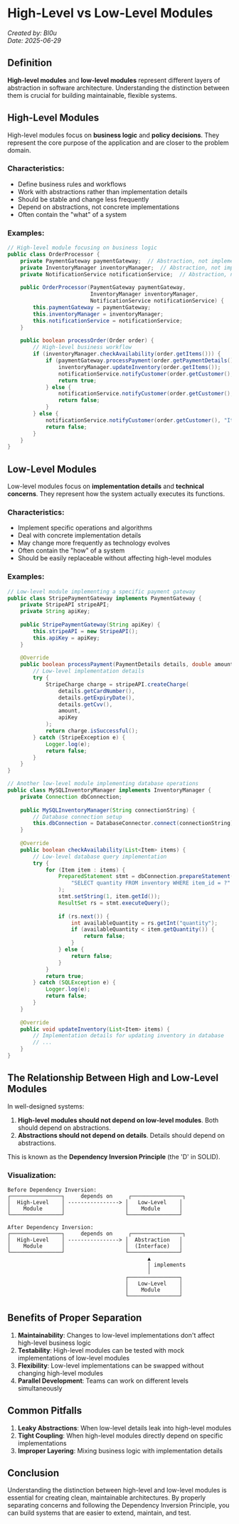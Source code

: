 # High-Level vs Low-Level Modules

*Created by: Bl0u*  
*Date: 2025-06-29*

## Definition

**High-level modules** and **low-level modules** represent different layers of abstraction in software architecture. Understanding the distinction between them is crucial for building maintainable, flexible systems.

## High-Level Modules

High-level modules focus on **business logic** and **policy decisions**. They represent the core purpose of the application and are closer to the problem domain.

### Characteristics:
- Define business rules and workflows
- Work with abstractions rather than implementation details
- Should be stable and change less frequently
- Depend on abstractions, not concrete implementations
- Often contain the "what" of a system

### Examples:

```java
// High-level module focusing on business logic
public class OrderProcessor {
    private PaymentGateway paymentGateway;  // Abstraction, not implementation
    private InventoryManager inventoryManager;  // Abstraction, not implementation
    private NotificationService notificationService;  // Abstraction, not implementation
    
    public OrderProcessor(PaymentGateway paymentGateway, 
                          InventoryManager inventoryManager,
                          NotificationService notificationService) {
        this.paymentGateway = paymentGateway;
        this.inventoryManager = inventoryManager;
        this.notificationService = notificationService;
    }
    
    public boolean processOrder(Order order) {
        // High-level business workflow
        if (inventoryManager.checkAvailability(order.getItems())) {
            if (paymentGateway.processPayment(order.getPaymentDetails(), order.getTotalAmount())) {
                inventoryManager.updateInventory(order.getItems());
                notificationService.notifyCustomer(order.getCustomer(), "Order confirmed");
                return true;
            } else {
                notificationService.notifyCustomer(order.getCustomer(), "Payment failed");
                return false;
            }
        } else {
            notificationService.notifyCustomer(order.getCustomer(), "Items not available");
            return false;
        }
    }
}
```

## Low-Level Modules

Low-level modules focus on **implementation details** and **technical concerns**. They represent how the system actually executes its functions.

### Characteristics:
- Implement specific operations and algorithms
- Deal with concrete implementation details
- May change more frequently as technology evolves
- Often contain the "how" of a system
- Should be easily replaceable without affecting high-level modules

### Examples:

```java
// Low-level module implementing a specific payment gateway
public class StripePaymentGateway implements PaymentGateway {
    private StripeAPI stripeAPI;
    private String apiKey;
    
    public StripePaymentGateway(String apiKey) {
        this.stripeAPI = new StripeAPI();
        this.apiKey = apiKey;
    }
    
    @Override
    public boolean processPayment(PaymentDetails details, double amount) {
        // Low-level implementation details
        try {
            StripeCharge charge = stripeAPI.createCharge(
                details.getCardNumber(),
                details.getExpiryDate(),
                details.getCvv(),
                amount,
                apiKey
            );
            return charge.isSuccessful();
        } catch (StripeException e) {
            Logger.log(e);
            return false;
        }
    }
}

// Another low-level module implementing database operations
public class MySQLInventoryManager implements InventoryManager {
    private Connection dbConnection;
    
    public MySQLInventoryManager(String connectionString) {
        // Database connection setup
        this.dbConnection = DatabaseConnector.connect(connectionString);
    }
    
    @Override
    public boolean checkAvailability(List<Item> items) {
        // Low-level database query implementation
        try {
            for (Item item : items) {
                PreparedStatement stmt = dbConnection.prepareStatement(
                    "SELECT quantity FROM inventory WHERE item_id = ?"
                );
                stmt.setString(1, item.getId());
                ResultSet rs = stmt.executeQuery();
                
                if (rs.next()) {
                    int availableQuantity = rs.getInt("quantity");
                    if (availableQuantity < item.getQuantity()) {
                        return false;
                    }
                } else {
                    return false;
                }
            }
            return true;
        } catch (SQLException e) {
            Logger.log(e);
            return false;
        }
    }
    
    @Override
    public void updateInventory(List<Item> items) {
        // Implementation details for updating inventory in database
        // ...
    }
}
```

## The Relationship Between High and Low-Level Modules

In well-designed systems:

1. **High-level modules should not depend on low-level modules**. Both should depend on abstractions.
2. **Abstractions should not depend on details**. Details should depend on abstractions.

This is known as the **Dependency Inversion Principle** (the 'D' in SOLID).

### Visualization:

```
Before Dependency Inversion:
┌────────────────┐     depends on     ┌────────────────┐
│  High-Level    │ ----------------> │   Low-Level    │
│    Module      │                   │    Module      │
└────────────────┘                   └────────────────┘

After Dependency Inversion:
┌────────────────┐     depends on     ┌────────────────┐
│  High-Level    │ ----------------> │  Abstraction   │
│    Module      │                   │  (Interface)   │
└────────────────┘                   └────────────────┘
                                            ▲
                                            │ implements
                                            │
                                     ┌────────────────┐
                                     │   Low-Level    │
                                     │    Module      │
                                     └────────────────┘
```

## Benefits of Proper Separation

1. **Maintainability**: Changes to low-level implementations don't affect high-level business logic
2. **Testability**: High-level modules can be tested with mock implementations of low-level modules
3. **Flexibility**: Low-level implementations can be swapped without changing high-level modules
4. **Parallel Development**: Teams can work on different levels simultaneously

## Common Pitfalls

1. **Leaky Abstractions**: When low-level details leak into high-level modules
2. **Tight Coupling**: When high-level modules directly depend on specific implementations
3. **Improper Layering**: Mixing business logic with implementation details

## Conclusion

Understanding the distinction between high-level and low-level modules is essential for creating clean, maintainable architectures. By properly separating concerns and following the Dependency Inversion Principle, you can build systems that are easier to extend, maintain, and test.